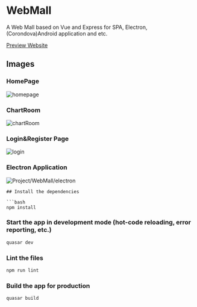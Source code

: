 # WebMall

A Web Mall based on  Vue and Express for SPA, Electron, (Corondova)Android application and etc.

[Preview Website](http://web-mall.herokuapp.com/)

## Images

### HomePage
![homepage](https://cdn.jsdelivr.net/gh/hjwforever/images@main/img/Project/WebMall/homepage.png)

### ChartRoom
![chartRoom](https://cdn.jsdelivr.net/gh/hjwforever/images@main/img/Project/WebMall/chartRoom.png)

### Login&Register Page
![login](https://cdn.jsdelivr.net/gh/hjwforever/images@main/img/Project/WebMall/login.png)

### Electron Application
![Project/WebMall/electron](https://cdn.jsdelivr.net/gh/hjwforever/images@main/img/Project/WebMall/electron.png)

```
## Install the dependencies

```bash
npm install
```

### Start the app in development mode (hot-code reloading, error reporting, etc.)

```bash
quasar dev
```

### Lint the files

```bash
npm run lint
```

### Build the app for production

```bash
quasar build
```

